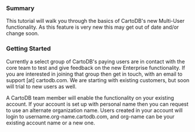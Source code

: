 ### Summary

This tutorial will walk you through the basics of CartoDB's new Multi-User functionality. As this feature is
very new this may get out of date and/or change soon.

### Getting Started

Currently a select group of CartoDB's paying users are in contact with the core team to test and give feedback on
the new Enterprise functionality. If you are interested in joining that group then get in touch, with an email
to support [at] cartodb.com. We are starting with existing customers, but soon will trial to new users as well.

A CartoDB team member will enable the functionality on your existing account. If your account is set up with 
personal name then you can request to use an alternate organization name. Users created in your
account will login to username.org-name.cartodb.com, and org-name can be your existing account name or a new one.

